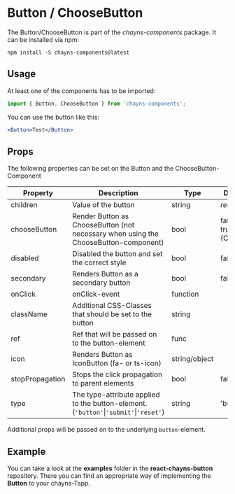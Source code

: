 # Button / ChooseButton

The Button/ChooseButton is part of the _chayns-components_ package. It can be
installed via npm:

    npm install -S chayns-components@latest

## Usage

At least one of the components has to be imported:

```jsx harmony
import { Button, ChooseButton } from 'chayns-components';
```

You can use the button like this:

```jsx harmony
<Button>Test</Button>
```

## Props

The following properties can be set on the Button and the ChooseButton-Component

| Property        | Description                                                                           | Type          | Default Value                        |
| --------------- | ------------------------------------------------------------------------------------- | ------------- | ------------------------------------ |
| children        | Value of the button                                                                   | string        | _required_                           |
| chooseButton    | Render Button as ChooseButton (not necessary when using the ChooseButton-component)   | bool          | false (Button) / true (ChooseButton) |
| disabled        | Disabled the button and set the correct style                                         | bool          | false                                |
| secondary       | Renders Button as a secondary button                                                  | bool          | false                                |
| onClick         | onClick-event                                                                         | function      |                                      |
| className       | Additional CSS-Classes that should be set to the button                               | string        |                                      |
| ref             | Ref that will be passed on to the button-element                                      | func          |                                      |
| icon            | Renders Button as IconButton (fa- or ts-icon)                                         | string/object |                                      |
| stopPropagation | Stops the click propagation to parent elements                                        | bool          | false                                |
| type            | The type-attribute applied to the button-element. (`'button'`\|`'submit'`\|`'reset'`) | string        | 'button'                             |

Additional props will be passed on to the underlying `button`-element.

## Example

You can take a look at the **examples** folder in the **react-chayns-button**
repository. There you can find an appropriate way of implementing the **Button**
to your chayns-Tapp.
